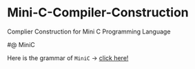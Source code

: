 # Mini-C-Compiler-Construction

Complier Construction for Mini C Programming Language

#@ MiniC

Here is the grammar of `MiniC` -> [click here!](mini_c.gr)
